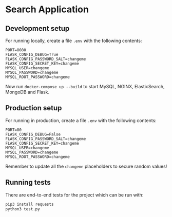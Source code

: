 # Search Application

## Development setup

For running locally, create a file `.env` with the following contents:

```
PORT=8080
FLASK_CONFIG_DEBUG=True
FLASK_CONFIG_PASSWORD_SALT=changeme
FLASK_CONFIG_SECRET_KEY=changeme
MYSQL_USER=changeme
MYSQL_PASSWORD=changeme
MYSQL_ROOT_PASSWORD=changeme
```

Now run `docker-compose up --build` to start MySQL, NGINX, ElasticSearch,
MongoDB and Flask.

## Production setup

For running in production, create a file `.env` with the following contents:

```
PORT=80
FLASK_CONFIG_DEBUG=False
FLASK_CONFIG_PASSWORD_SALT=changeme
FLASK_CONFIG_SECRET_KEY=changeme
MYSQL_USER=changeme
MYSQL_PASSWORD=changeme
MYSQL_ROOT_PASSWORD=changeme
```

Remember to update all the `changeme` placeholders to secure random values!

## Running tests

There are end-to-end tests for the project which can be run with:

```bash
pip3 install requests
python3 test.py
```
